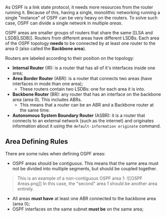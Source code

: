 As OSPF is a link state protocol, it needs more resources from the router running it. Because of this, having a single, monolithic networking running a single "instance" of OSPF can be very heavy on the routers. To solve such case, OSPF can divide a single network in multiple *areas*.

OSPF areas are smaller groups of routers that share the same [[LSA and LSDB|LSDB]]. Routers from different areas have different LSDBs. Each area of the OSPF topology **needs** to be connected by at least one router to the area 0 (also called the **Backbone area**).

Routers are labeled according to their position on the topology:

- **Internal Router** (IR): is a router that has all of it's interfaces inside one area;
- **Area Border Router** (ABR): is a router that connects two areas (have interfaces in mode than one area);
	- These routers contain two LSDBs: one for each area it is into.
- **Backbone Router** (BR): any router that has an interface on the backbone area (area 0). This includes ABRs.
	- This means that a router can be an ABR and a Backbone router at the same time.
- **Autonomous System Boundary Router** (ASBR): it is a router that connects to an external network (such as the internet) and originates information about it using the `default-information originate` command.

## Area Defining Rules

There are some rules when defining OSPF areas:

- OSPF areas should be *contiguous*. This means that the same area must not be divided into multiple segments, but should be coupled together.
>This is an example of a non-contiguous OSPF area 1:
>![[OSPF Areas.png]]
>In this case, the "second" area 1 should be another area entirely.

- All areas **must have** at least one ABR connected to the backbone area (area 0);
- OSPF interfaces on the same subnet **must be** on the same area;
